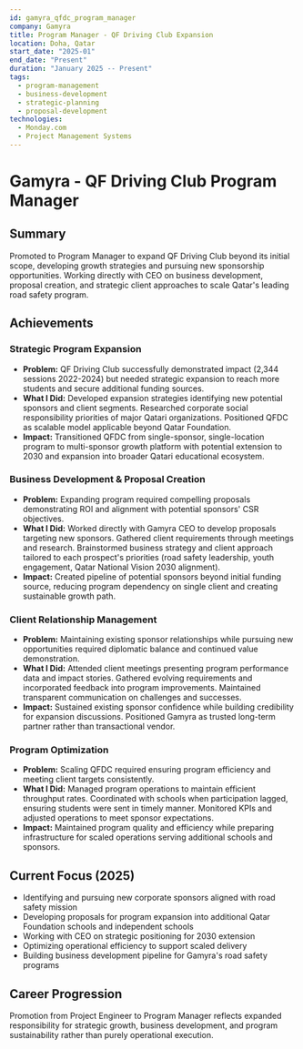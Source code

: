 ```yaml
---
id: gamyra_qfdc_program_manager
company: Gamyra
title: Program Manager - QF Driving Club Expansion
location: Doha, Qatar
start_date: "2025-01"
end_date: "Present"
duration: "January 2025 -- Present"
tags:
  - program-management
  - business-development
  - strategic-planning
  - proposal-development
technologies:
  - Monday.com
  - Project Management Systems
---
```


# Gamyra - QF Driving Club Program Manager

## Summary
Promoted to Program Manager to expand QF Driving Club beyond its initial scope, developing growth strategies and pursuing new sponsorship opportunities. Working directly with CEO on business development, proposal creation, and strategic client approaches to scale Qatar's leading road safety program.

## Achievements

### Strategic Program Expansion
- **Problem:** QF Driving Club successfully demonstrated impact (2,344 sessions 2022-2024) but needed strategic expansion to reach more students and secure additional funding sources.
- **What I Did:** Developed expansion strategies identifying new potential sponsors and client segments. Researched corporate social responsibility priorities of major Qatari organizations. Positioned QFDC as scalable model applicable beyond Qatar Foundation.
- **Impact:** Transitioned QFDC from single-sponsor, single-location program to multi-sponsor growth platform with potential extension to 2030 and expansion into broader Qatari educational ecosystem.

### Business Development & Proposal Creation
- **Problem:** Expanding program required compelling proposals demonstrating ROI and alignment with potential sponsors' CSR objectives.
- **What I Did:** Worked directly with Gamyra CEO to develop proposals targeting new sponsors. Gathered client requirements through meetings and research. Brainstormed business strategy and client approach tailored to each prospect's priorities (road safety leadership, youth engagement, Qatar National Vision 2030 alignment).
- **Impact:** Created pipeline of potential sponsors beyond initial funding source, reducing program dependency on single client and creating sustainable growth path.

### Client Relationship Management
- **Problem:** Maintaining existing sponsor relationships while pursuing new opportunities required diplomatic balance and continued value demonstration.
- **What I Did:** Attended client meetings presenting program performance data and impact stories. Gathered evolving requirements and incorporated feedback into program improvements. Maintained transparent communication on challenges and successes.
- **Impact:** Sustained existing sponsor confidence while building credibility for expansion discussions. Positioned Gamyra as trusted long-term partner rather than transactional vendor.

### Program Optimization
- **Problem:** Scaling QFDC required ensuring program efficiency and meeting client targets consistently.
- **What I Did:** Managed program operations to maintain efficient throughput rates. Coordinated with schools when participation lagged, ensuring students were sent in timely manner. Monitored KPIs and adjusted operations to meet sponsor expectations.
- **Impact:** Maintained program quality and efficiency while preparing infrastructure for scaled operations serving additional schools and sponsors.

## Current Focus (2025)
- Identifying and pursuing new corporate sponsors aligned with road safety mission
- Developing proposals for program expansion into additional Qatar Foundation schools and independent schools
- Working with CEO on strategic positioning for 2030 extension
- Optimizing operational efficiency to support scaled delivery
- Building business development pipeline for Gamyra's road safety programs

## Career Progression
Promotion from Project Engineer to Program Manager reflects expanded responsibility for strategic growth, business development, and program sustainability rather than purely operational execution.
